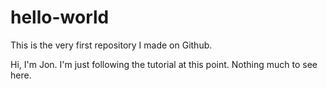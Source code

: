 # hello-world
This is the very first repository I made on Github. 

Hi, I'm Jon. 
I'm just following the tutorial at this point. Nothing much to see here. 
